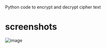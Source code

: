 Python code to encrypt and decrypt cipher text

# screenshots

![image](https://github.com/chappie404error/Python-projects/assets/168354749/838bcdc9-c277-49cf-8b0c-c500c11a0e9c)

